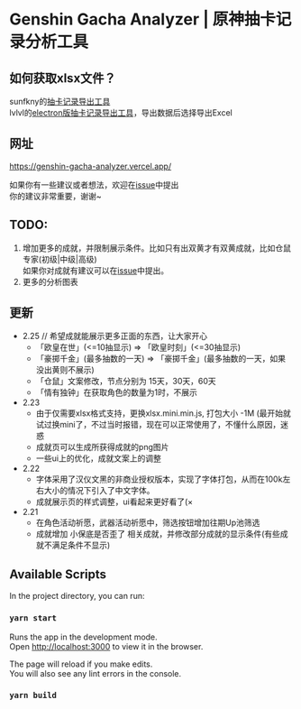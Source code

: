 # Genshin Gacha Analyzer | 原神抽卡记录分析工具

## 如何获取xlsx文件？
sunfkny的[抽卡记录导出工具](https://ngabbs.com/read.php?tid=25004616)  
lvlvl的[electron版抽卡记录导出工具](https://ngabbs.com/read.php?tid=25559039)，导出数据后选择导出Excel

## 网址
https://genshin-gacha-analyzer.vercel.app/

如果你有一些建议或者想法，欢迎在[issue](https://github.com/voderl/genshin-gacha-analyzer/issues)中提出  
你的建议非常重要，谢谢~

## TODO:
1. 增加更多的成就，并限制展示条件。比如只有出双黄才有双黄成就，比如仓鼠专家(初级|中级|高级)  
   如果你对成就有建议可以在[issue](https://github.com/voderl/genshin-gacha-analyzer/issues)中提出。
2. 更多的分析图表


## 更新
* 2.25
 // 希望成就能展示更多正面的东西，让大家开心
  * 「欧皇在世」(<=10抽显示)  =>  「欧皇时刻」(<=30抽显示)
  * 「豪掷千金」(最多抽数的一天) =>  「豪掷千金」(最多抽数的一天，如果没出黄则不展示)
  * 「仓鼠」文案修改，节点分别为 15天，30天，60天
  * 「情有独钟」在获取角色的数量为1时，不展示
* 2.23
  * 由于仅需要xlsx格式支持，更换xlsx.mini.min.js, 打包大小 -1M (最开始就试过换mini了，不过当时报错，现在可以正常使用了，不懂什么原因，迷惑
  * 成就页可以生成所获得成就的png图片
  * 一些ui上的优化，成就文案上的调整
* 2.22
  * 字体采用了汉仪文黑的非商业授权版本，实现了字体打包，从而在100k左右大小的情况下引入了中文字体。
  * 成就展示页的样式调整，ui看起来更好看了(×  
* 2.21 
  * 在角色活动祈愿，武器活动祈愿中，筛选按钮增加往期Up池筛选
  * 成就增加 小保底是否歪了 相关成就，并修改部分成就的显示条件(有些成就不满足条件不显示)

## Available Scripts

In the project directory, you can run:

### `yarn start`

Runs the app in the development mode.\
Open [http://localhost:3000](http://localhost:3000) to view it in the browser.

The page will reload if you make edits.\
You will also see any lint errors in the console.

### `yarn build`


